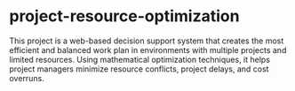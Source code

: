 # project-resource-optimization
This project is a web-based decision support system that creates the most efficient and balanced work plan in environments with multiple projects and limited resources. Using mathematical optimization techniques, it helps project managers minimize resource conflicts, project delays, and cost overruns.
